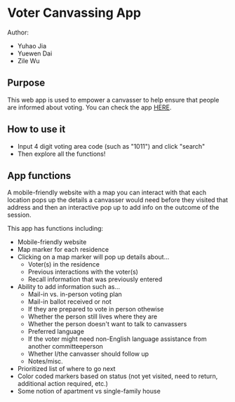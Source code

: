 # Voter Canvassing App

Author:
* Yuhao Jia
* Yuewen Dai
* Zile Wu

## Purpose

This web app is used to empower a canvasser to help ensure that people are informed about voting. You can check the app [HERE](https://yuewendai.github.io/voter-canvassing/site/index.html).

## How to use it
* Input 4 digit voting area code (such as "1011") and click "search"
* Then explore all the functions!

## App functions

A mobile-friendly website with a map you can interact with that each location pops up the details a canvasser would need before they visited that address and then an interactive pop up to add info on the outcome of the session.

This app has functions including:
* Mobile-friendly website
* Map marker for each residence
* Clicking on a map marker will pop up details about...
  * Voter(s) in the residence
  * Previous interactions with the voter(s)
  * Recall information that was previously entered
* Ability to add information such as...
  * Mail-in vs. in-person voting plan
  * Mail-in ballot received or not
  * If they are prepared to vote in person othewise
  * Whether the person still lives where they are
  * Whether the person doesn't want to talk to canvassers
  * Preferred language
  * If the voter might need non-English language assistance from another committeeperson 
  * Whether I/the canvasser should follow up
  * Notes/misc.
* Prioritized list of where to go next
* Color coded markers based on status (not yet visited, need to return, additional action required, etc.)
* Some notion of apartment vs single-family house
